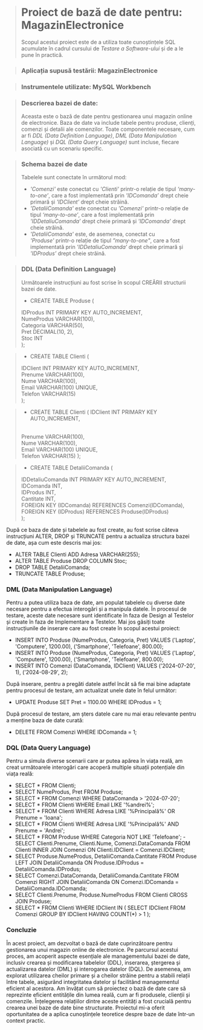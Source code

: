 > # **Proiect de bază de date pentru:** MagazinElectronice
> Scopul acestui proiect este de a utiliza toate cunoștințele SQL acumulate în cadrul cursului de *Testare a Software-ului* și de a le pune în practică.

> ### **Aplicația supusă testării:** MagazinElectronice

> ### **Instrumentele utilizate:** MySQL Workbench

> ### **Descrierea bazei de date:**
> Aceasta este o bază de date pentru gestionarea unui magazin online de electronice. Baza de date va include tabele pentru produse, clienți, comenzi și detalii ale comenzilor. Toate componentele necesare, cum ar fi *DDL (Data Definition Language)*, *DML (Data Manipulation Language)* și *DQL (Data Query Language)* sunt incluse, fiecare asociată cu un scenariu specific.

> ### **Schema bazei de date**
> Tabelele sunt conectate în următorul mod:
> - *'Comenzi'* este conectat cu *'Clienti'* printr-o relație de tipul *‘many-to-one’*, care a fost implementată prin *'IDComanda’* drept cheie primară și *'IDClient’* drept cheie străină.
> - *'DetaliiComanda'* este conectat cu *'Comenzi'* printr-o relație de tipul *‘many-to-one’*, care a fost implementată prin *'IDDetaliuComanda’* drept cheie primară și *'IDComanda’* drept cheie străină.
> - *'DetaliiComanda'* este, de asemenea, conectat cu *'Produse'* printr-o relație de tipul *”many-to-one"*, care a fost implementată prin *'IDDetaliuComanda’* drept cheie primară și *'IDProdus’* drept cheie străină.

> ### **DDL (Data Definition Language)**
> Următoarele instrucțiuni au fost scrise în scopul CREĂRII structurii bazei de date. 
> - <p> CREATE TABLE Produse (
> IDProdus INT PRIMARY KEY AUTO_INCREMENT,
> <br> NumeProdus VARCHAR(100),
> <br> Categoria VARCHAR(50),
> <br> Pret DECIMAL(10, 2),
> <br> Stoc INT
> <br> );


> - <p> CREATE TABLE Clienti (
> IDClient INT PRIMARY KEY AUTO_INCREMENT,
> <br> Prenume VARCHAR(100),
> <br> Nume VARCHAR(100),
> <br> Email VARCHAR(100) UNIQUE,
> <br> Telefon VARCHAR(15)
> <br> );

> - <p> CREATE TABLE Clienti (
>   IDClient INT PRIMARY KEY AUTO_INCREMENT,
> <br> Prenume VARCHAR(100),
> <br> Nume VARCHAR(100),
> <br> Email VARCHAR(100) UNIQUE,
> <br> Telefon VARCHAR(15)
);

> - <p>CREATE TABLE DetaliiComanda (
> IDDetaliuComanda INT PRIMARY KEY AUTO_INCREMENT,
> <br> IDComanda INT,
> <br> IDProdus INT,
> <br> Cantitate INT,
> <br> FOREIGN KEY (IDComanda) REFERENCES Comenzi(IDComanda),
> <br> FOREIGN KEY (IDProdus) REFERENCES Produse(IDProdus)
> <br> );

După ce baza de date și tabelele au fost create, au fost scrise câteva instrucțiuni ALTER, DROP și TRUNCATE pentru a actualiza structura bazei de date, așa cum este descris mai jos:
- ALTER TABLE Clienti
ADD Adresa VARCHAR(255);
- ALTER TABLE Produse
DROP COLUMN Stoc;
- DROP TABLE DetaliiComanda;
- TRUNCATE TABLE Produse;


### **DML (Data Manipulation Language)**
Pentru a putea utiliza baza de date, am populat tabelele cu diverse date necesare pentru a efectua interogări și a manipula datele. În procesul de testare, aceste date necesare sunt identificate în faza de Design al Testelor și create în faza de Implementare a Testelor. Mai jos găsiți toate instrucțiunile de inserare care au fost create în scopul acestui proiect:
- INSERT INTO Produse (NumeProdus, Categoria, Pret)
VALUES 
    ('Laptop', 'Computere', 1200.00),
    ('Smartphone', 'Telefoane', 800.00);
- INSERT INTO Produse (NumeProdus, Categoria, Pret)
VALUES 
    ('Laptop', 'Computere', 1200.00),
    ('Smartphone', 'Telefoane', 800.00);
- INSERT INTO Comenzi (DataComanda, IDClient)
VALUES 
    ('2024-07-20', 1),
    ('2024-08-29', 2);

După inserare, pentru a pregăti datele astfel încât să fie mai bine adaptate pentru procesul de testare, am actualizat unele date în felul următor:
- UPDATE Produse 
SET Pret = 1100.00 
WHERE IDProdus = 1;

După procesul de testare, am șters datele care nu mai erau relevante pentru a menține baza de date curată:
- DELETE FROM Comenzi WHERE IDComanda = 1;

### **DQL (Data Query Language)**

Pentru a simula diverse scenarii care ar putea apărea în viața reală, am creat următoarele interogări care acoperă multiple situații potențiale din viața reală:
- SELECT * FROM Clienti;
- SELECT NumeProdus, Pret FROM Produse;
- SELECT * FROM Comenzi 
WHERE DataComanda > '2024-07-20';
- SELECT * FROM Clienti 
WHERE Email LIKE '%andrei%';
- SELECT * FROM Clienti 
WHERE Adresa LIKE '%Principală%' OR Prenume = 'Ioana';
- SELECT * FROM Clienti 
WHERE Adresa LIKE '%Principală%' AND Prenume = 'Andrei';
- SELECT * FROM Produse 
WHERE Categoria NOT LIKE 'Telefoane';
-SELECT Clienti.Prenume, Clienti.Nume, Comenzi.DataComanda
FROM Clienti
INNER JOIN Comenzi ON Clienti.IDClient = Comenzi.IDClient;
- SELECT Produse.NumeProdus, DetaliiComanda.Cantitate
FROM Produse
LEFT JOIN DetaliiComanda ON Produse.IDProdus = DetaliiComanda.IDProdus;
- SELECT Comenzi.DataComanda, DetaliiComanda.Cantitate
FROM Comenzi
RIGHT JOIN DetaliiComanda ON Comenzi.IDComanda = DetaliiComanda.IDComanda;
- SELECT Clienti.Prenume, Produse.NumeProdus
FROM Clienti
CROSS JOIN Produse;
- SELECT * FROM Clienti 
WHERE IDClient IN (
    SELECT IDClient 
    FROM Comenzi 
    GROUP BY IDClient 
    HAVING COUNT(*) > 1
);

### **Concluzie**
În acest proiect, am dezvoltat o bază de date cuprinzătoare pentru gestionarea unui magazin online de electronice. Pe parcursul acestui proces, am acoperit aspecte esențiale ale managementului bazei de date, inclusiv crearea și modificarea tabelelor (DDL), inserarea, ștergerea și actualizarea datelor (DML) și interogarea datelor (DQL). De asemenea, am explorat utilizarea cheilor primare și a cheilor străine pentru a stabili relații între tabele, asigurând integritatea datelor și facilitând managementul eficient al acestora.
Am învățat cum să proiectez o bază de date care să reprezinte eficient entitățile din lumea reală, cum ar fi produsele, clienții și comenzile. Înțelegerea relațiilor dintre aceste entități a fost crucială pentru crearea unei baze de date bine structurate.
Proiectul mi-a oferit oportunitatea de a aplica cunoștințele teoretice despre baze de date într-un context practic.
